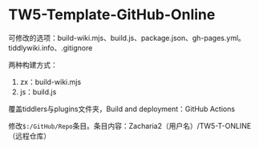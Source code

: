 # TW5-Template-GitHub-Online

可修改的选项：build-wiki.mjs、build.js、package.json、gh-pages.yml。  tiddlywiki.info、.gitignore

两种构建方式：
1. zx：build-wiki.mjs
2. js：build.js


覆盖tiddlers与plugins文件夹，Build and deployment：GitHub Actions

修改`$:/GitHub/Repo`条目。条目内容：Zacharia2（用户名）/TW5-T-ONLINE（远程仓库）
